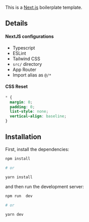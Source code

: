 This is a [Next.js](https://nextjs.org/) boilerplate template.

## Details

#### NextJS configurations

- Typescript
- ESLint
- Tailwind CSS
- `src/` directory
- App Router
- Import alias as `@/*`

#### CSS Reset

```css
* {
  margin: 0;
  padding: 0;
  list-style: none;
  vertical-align: baseline;
}
```

## Installation

First, install the dependencies:

```bash
npm install

# or

yarn install
```

and then run the development server:

```bash
npm run  dev

# or

yarn dev
```
